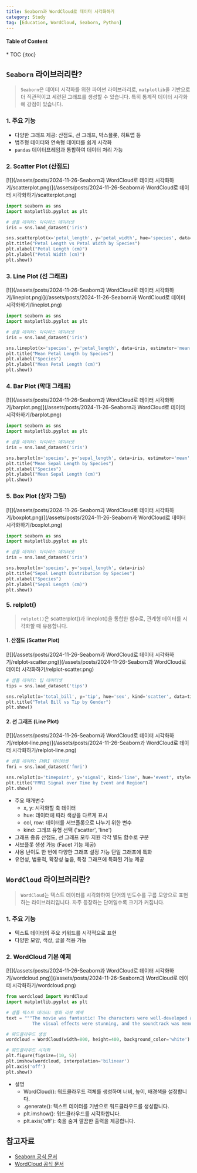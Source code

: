 ```yaml
---
title: Seaborn과 WordCloud로 데이터 시각화하기
category: Study
tag: [Education, WordCloud, Seaborn, Python]
---
```


<nav class="post-toc" markdown="1">
  <h4>Table of Content</h4>
* TOC
{:toc}
</nav>

## `Seaborn` 라이브러리란?
> `Seaborn`은 데이터 시각화를 위한 파이썬 라이브러리로, `matplotlib`을 기반으로 더 직관적이고 세련된 그래프를 생성할 수 있습니다. 특히 통계적 데이터 시각화에 강점이 있습니다.

### 1. 주요 기능  
* 다양한 그래프 제공: 산점도, 선 그래프, 박스플롯, 히트맵 등  
* 범주형 데이터와 연속형 데이터를 쉽게 시각화  
* `pandas` 데이터프레임과 통합하여 데이터 처리 가능  

### 2. Scatter Plot (산점도)
[![](/assets/posts/2024-11-26-Seaborn과 WordCloud로 데이터 시각화하기/scatterplot.png)](/assets/posts/2024-11-26-Seaborn과 WordCloud로 데이터 시각화하기/scatterplot.png)

```python
import seaborn as sns
import matplotlib.pyplot as plt

# 샘플 데이터: 아이리스 데이터셋
iris = sns.load_dataset('iris')

sns.scatterplot(x='petal_length', y='petal_width', hue='species', data=iris)
plt.title("Petal Length vs Petal Width by Species")
plt.xlabel("Petal Length (cm)")
plt.ylabel("Petal Width (cm)")
plt.show()
```

### 3. Line Plot (선 그래프)
[![](/assets/posts/2024-11-26-Seaborn과 WordCloud로 데이터 시각화하기/lineplot.png)](/assets/posts/2024-11-26-Seaborn과 WordCloud로 데이터 시각화하기/lineplot.png)


```python
import seaborn as sns
import matplotlib.pyplot as plt

# 샘플 데이터: 아이리스 데이터셋
iris = sns.load_dataset('iris')

sns.lineplot(x='species', y='petal_length', data=iris, estimator='mean')
plt.title("Mean Petal Length by Species")
plt.xlabel("Species")
plt.ylabel("Mean Petal Length (cm)")
plt.show()
```


### 4. Bar Plot (막대 그래프)
[![](/assets/posts/2024-11-26-Seaborn과 WordCloud로 데이터 시각화하기/barplot.png)](/assets/posts/2024-11-26-Seaborn과 WordCloud로 데이터 시각화하기/barplot.png)

```python
import seaborn as sns
import matplotlib.pyplot as plt

# 샘플 데이터: 아이리스 데이터셋
iris = sns.load_dataset('iris')

sns.barplot(x='species', y='sepal_length', data=iris, estimator='mean', ci=None)
plt.title("Mean Sepal Length by Species")
plt.xlabel("Species")
plt.ylabel("Mean Sepal Length (cm)")
plt.show()
```

### 5. Box Plot (상자 그림) 
[![](/assets/posts/2024-11-26-Seaborn과 WordCloud로 데이터 시각화하기/boxplot.png)](/assets/posts/2024-11-26-Seaborn과 WordCloud로 데이터 시각화하기/boxplot.png)

```python
import seaborn as sns
import matplotlib.pyplot as plt

# 샘플 데이터: 아이리스 데이터셋
iris = sns.load_dataset('iris')

sns.boxplot(x='species', y='sepal_length', data=iris)
plt.title("Sepal Length Distribution by Species")
plt.xlabel("Species")
plt.ylabel("Sepal Length (cm)")
plt.show()
```


### 5. relplot()
> `relplot()`은 scatterplot()과 lineplot()을 통합한 함수로, 관계형 데이터를 시각화할 때 유용합니다.

#### 1. 산점도 (Scatter Plot)
[![](/assets/posts/2024-11-26-Seaborn과 WordCloud로 데이터 시각화하기/relplot-scatter.png)](/assets/posts/2024-11-26-Seaborn과 WordCloud로 데이터 시각화하기/relplot-scatter.png)

```python
# 샘플 데이터: 팁 데이터셋
tips = sns.load_dataset('tips')

sns.relplot(x='total_bill', y='tip', hue='sex', kind='scatter', data=tips)
plt.title("Total Bill vs Tip by Gender")
plt.show()
```

#### 2. 선 그래프 (Line Plot)
[![](/assets/posts/2024-11-26-Seaborn과 WordCloud로 데이터 시각화하기/relplot-line.png)](/assets/posts/2024-11-26-Seaborn과 WordCloud로 데이터 시각화하기/relplot-line.png)

```python
# 샘플 데이터: FMRI 데이터셋
fmri = sns.load_dataset('fmri')

sns.relplot(x='timepoint', y='signal', kind='line', hue='event', style='region', data=fmri)
plt.title("FMRI Signal over Time by Event and Region")
plt.show()
```

* 주요 매개변수
  * x, y: 시각화할 축 데이터
  * hue: 데이터에 따라 색상을 다르게 표시
  * col, row: 데이터를 서브플롯으로 나누기 위한 변수
  * kind: 그래프 유형 선택 ('scatter', 'line')
* 그래프 종류	산점도, 선 그래프 모두 지원	각각 별도 함수로 구분
* 서브플롯 생성	가능 (Facet 기능 제공)
* 사용 난이도	한 번에 다양한 그래프 설정 가능	단일 그래프에 특화
* 유연성, 범용적, 확장성 높음, 특정 그래프에 특화된 기능 제공

## `WordCloud` 라이브러리란?
> `WordCloud`는 텍스트 데이터를 시각화하여 단어의 빈도수를 구름 모양으로 표현하는 라이브러리입니다. 자주 등장하는 단어일수록 크기가 커집니다.

### 1. 주요 기능
* 텍스트 데이터의 주요 키워드를 시각적으로 표현
* 다양한 모양, 색상, 글꼴 적용 가능

### 2. WordCloud 기본 예제
[![](/assets/posts/2024-11-26-Seaborn과 WordCloud로 데이터 시각화하기/wordcloud.png)](/assets/posts/2024-11-26-Seaborn과 WordCloud로 데이터 시각화하기/wordcloud.png)

```python
from wordcloud import WordCloud
import matplotlib.pyplot as plt

# 샘플 텍스트 데이터: 영화 리뷰 예제
text = """The movie was fantastic! The characters were well-developed and the plot was gripping. 
          The visual effects were stunning, and the soundtrack was memorable. Highly recommend!"""

# 워드클라우드 생성
wordcloud = WordCloud(width=800, height=400, background_color='white').generate(text)

# 워드클라우드 시각화
plt.figure(figsize=(10, 5))
plt.imshow(wordcloud, interpolation='bilinear')
plt.axis('off')
plt.show()
```

* 설명
  * WordCloud(): 워드클라우드 객체를 생성하며 너비, 높이, 배경색을 설정합니다.
  * .generate(): 텍스트 데이터를 기반으로 워드클라우드를 생성합니다.
  * plt.imshow(): 워드클라우드를 시각화합니다.
  * plt.axis('off'): 축을 숨겨 깔끔한 출력을 제공합니다.

## 참고자료
* [Seaborn 공식 문서](https://seaborn.pydata.org/)
* [WordCloud 공식 문서](https://github.com/amueller/word_cloud)
